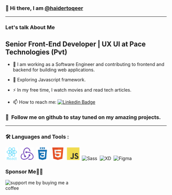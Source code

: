### 👋 Hi there, I am [@haidertoqeer](https://twitter.com/ToqeerHaider) 
---
### Let's talk About Me 
Senior Front-End Developer | UX  UI at Pace Technologies (Pvt)
---
- :telescope: I am working as a Software Engineer and contributing to frontend and backend for building web applications.

- :seedling: Exploring Javascript framework.

- :zap: In my free time, I watch movies and read tech articles.

- :mailbox: How to reach me: [![Linkedin Badge](https://img.shields.io/badge/-haidertoqeer-blue?style=flat&logo=Linkedin&logoColor=white)](https://www.linkedin.com/in/haidertoqeer/)

### 💞️ &nbsp;Follow me on github to stay tuned on my amazing projects.
 
---

### :hammer_and_wrench: Languages and Tools :

<div>
  <img src="https://github.com/devicons/devicon/blob/master/icons/react/react-original-wordmark.svg" title="React" alt="React" width="40" height="40"/>&nbsp;
  <img src="https://github.com/devicons/devicon/blob/master/icons/redux/redux-original.svg" title="Redux" alt="Redux " width="40" height="40"/>&nbsp;
  <img src="https://github.com/devicons/devicon/blob/master/icons/css3/css3-plain-wordmark.svg"  title="CSS3" alt="CSS" width="40" height="40"/>&nbsp;
  <img src="https://github.com/devicons/devicon/blob/master/icons/html5/html5-original.svg" title="HTML5" alt="HTML" width="40" height="40"/>&nbsp;
  <img src="https://github.com/devicons/devicon/blob/master/icons/javascript/javascript-original.svg" title="JavaScript" alt="JavaScript" width="40" height="40"/>&nbsp;
  <img src="https://raw.githubusercontent.com/danielcranney/readme-generator/main/public/icons/skills/sass-colored.svg" title="Sass"  alt="Sass" width="40" height="40"/>&nbsp;
  <img src="https://raw.githubusercontent.com/danielcranney/readme-generator/main/public/icons/skills/xd-colored.svg" title="XD"  alt="XD" width="40" height="40"/>&nbsp;
  <img src="https://raw.githubusercontent.com/danielcranney/readme-generator/main/public/icons/skills/figma-colored.svg" title="Figma"  alt="Figma" width="40" height="40"/>&nbsp;
</div>


<h3>Sponsor Me🤝🏽</h3>
        <a href="https://www.buymeacoffee.com/haidertoqeer"><img align="left" src="https://cdn.buymeacoffee.com/buttons/v2/default-yellow.png" height="50" width="220" alt="support me by buying me a coffee" /> <a/>

